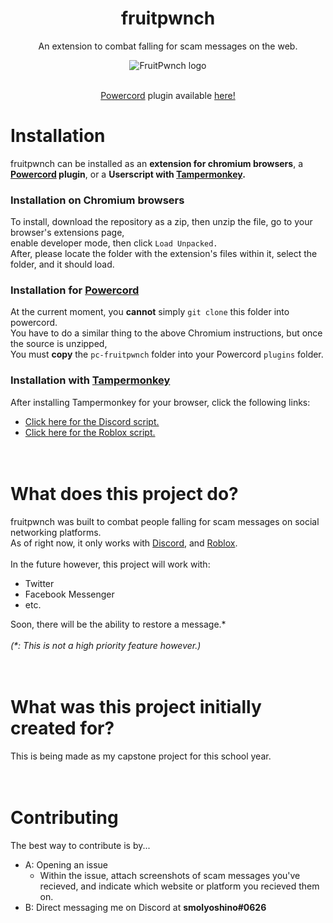 <div align="center">
  <h1>fruitpwnch</h1>
  <p>An extension to combat falling for scam messages on the web.</p>
  <img src="https://github.com/smolyoshino/fruitpwnch-master/blob/master/fruitpwnch.png?raw=true" alt="FruitPwnch logo" />
  <br/>
  <br/>
  <p><a href="https://powercord.dev/">Powercord</a> plugin available <a href="https://github.com/smolyoshino/pc-fruitpwnch">here!</a>
</div>

# Installation
fruitpwnch can be installed as an <b>extension for chromium browsers</b>, a <b><a href="https://powercord.dev/">Powercord</a> plugin</b>, or a <b>Userscript with <a href="https://www.tampermonkey.net/">Tampermonkey</a>.</b><br>
### Installation on Chromium browsers
To install, download the repository as a zip, then unzip the file, go to your browser's extensions page,<br/>
enable developer mode, then click `Load Unpacked.`<br/>
After, please locate the folder with the extension's files within it, select the folder, and it should load.
### Installation for [Powercord](https://powercord.dev/)
At the current moment, you <b>cannot</b> simply `git clone` this folder into powercord.<br/>
You have to do a similar thing to the above Chromium instructions, but once the source is unzipped,<br/>
You must <b>copy</b> the `pc-fruitpwnch` folder into your Powercord `plugins` folder.<br/>
### Installation with [Tampermonkey](https://www.tampermonkey.net/)
After installing Tampermonkey for your browser, click the following links:<br/>
- [Click here for the Discord script.](https://github.com/smolyoshino/fruitpwnch-master/raw/master/fruitpwnch-discord.user.js)
- [Click here for the Roblox script.](https://github.com/smolyoshino/fruitpwnch-master/raw/master/fruitpwnch-roblox.user.js)
<br><br><br>
# What does this project do?
fruitpwnch was built to combat people falling for scam messages on social networking platforms.<br/>
As of right now, it only works with [Discord](https://discord.gg/), and [Roblox](https://roblox.com/).<br/><br/>
In the future however, this project will work with:
- Twitter
- Facebook Messenger
- etc.

Soon, there will be the ability to restore a message.\*<br/><br/>
<i>(\*: This is not a high priority feature however.)</i>
<br><br><br>
# What was this project initially created for?
This is being made as my capstone project for this school year.
<br><br><br>
# Contributing
The best way to contribute is by...
- A: Opening an issue
  - Within the issue, attach screenshots of scam messages you've recieved, and indicate which website or platform you recieved them on.
- B: Direct messaging me on Discord at <b>smolyoshino#0626</b>

